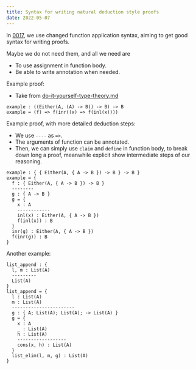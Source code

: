 ```yaml
---
title: Syntax for writing natural deduction style proofs
date: 2022-05-07
---
```


In [0017](0017-reversed-inference-rule-style-function-application-syntax.md),
we use changed function application syntax,
aiming to get good syntax for writing proofs.

Maybe we do not need them, and all we need are

- To use assignment in function body.
- Be able to write annotation when needed.

Example proof:

- Take from [do-it-yourself-type-theory.md](../persons/roland-backhouse/do-it-yourself-type-theory.md)

```cicada pseudocode
example : ((Either(A, (A) -> B)) -> B) -> B
example = (f) => f(inr((x) => f(inl(x))))
```

Example proof, with more detailed deduction steps:

- We use `----` as `=>`.
- The arguments of function can be annotated.
- Then, we can simply use `claim` and `define` in function body,
  to break down long a proof,
  meanwhile explicit show intermediate steps of our reasoning.

```cicada pseudocode
example : { { Either(A, { A -> B }) -> B } -> B }
example = {
  f : { Either(A, { A -> B }) -> B }
  --------
  g : { A -> B }
  g = {
    x : A
    ------------
    inl(x) : Either(A, { A -> B })
    f(inl(x)) : B
  }
  inr(g) : Either(A, { A -> B })
  f(inr(g)) : B
}
```

Another example:

```cicada pseudocode
list_append : {
  l, m : List(A)
  ---------
  List(A)
}
list_append = {
  l : List(A)
  m : List(A)
  -----------------------
  g : { A; List(A); List(A); -> List(A) }
  g = {
    x : A
    _ : List(A)
    h : List(A)
    ------------------
    cons(x, h) : List(A)
  }
  list_elim(l, m, g) : List(A)
}
```

